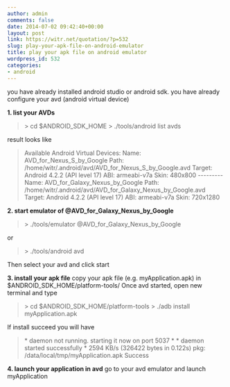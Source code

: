 ```yaml
---
author: admin
comments: false
date: 2014-07-02 09:42:40+00:00
layout: post
link: https://witr.net/quotation/?p=532
slug: play-your-apk-file-on-android-emulator
title: play your apk file on android emulator
wordpress_id: 532
categories:
- android
---
```



you have already installed android studio or android sdk.
you have already configure your avd (android virtual device)

**1. list your AVDs**


<blockquote>
> cd $ANDROID_SDK_HOME
> ./tools/android list avds
</blockquote>



result looks like


<blockquote>
Available Android Virtual Devices:
    Name: AVD_for_Nexus_S_by_Google
    Path: /home/witr/.android/avd/AVD_for_Nexus_S_by_Google.avd
  Target: Android 4.2.2 (API level 17)
     ABI: armeabi-v7a
    Skin: 480x800
---------
    Name: AVD_for_Galaxy_Nexus_by_Google
    Path: /home/witr/.android/avd/AVD_for_Galaxy_Nexus_by_Google.avd
  Target: Android 4.2.2 (API level 17)
     ABI: armeabi-v7a                                                                                                                                                                                                                                                 
    Skin: 720x1280 
</blockquote>



**2. start emulator of @AVD_for_Galaxy_Nexus_by_Google**


<blockquote>
> ./tools/emulator @AVD_for_Galaxy_Nexus_by_Google
</blockquote>


or


<blockquote>
> ./tools/android avd
</blockquote>


Then select your avd and click start

**3. install your apk file**
copy your apk file (e.g. myApplication.apk) in $ANDROID_SDK_HOME/platform-tools/
Once avd started, open new terminal and type


<blockquote>
> cd $ANDROID_SDK_HOME/platform-tools
> ./adb install myApplication.apk
</blockquote>


If install succeed you will have


<blockquote>
* daemon not running. starting it now on port 5037 *
* daemon started successfully *
2594 KB/s (326422 bytes in 0.122s)
        pkg: /data/local/tmp/myApplication.apk
Success
</blockquote>


 
**4. launch your application in avd**
go to your avd emulator and launch myApplication


